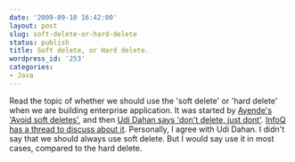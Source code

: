```yaml
---
date: '2009-09-10 16:42:00'
layout: post
slug: soft-delete-or-hard-delete
status: publish
title: Soft delete, or Hard delete.
wordpress_id: '253'
categories:
- Java
---
```


Read the topic of whether we should use the 'soft delete' or 'hard delete' when we are building enterprise application. It was started by [Ayende's 'Avoid soft deletes'](http://ayende.com/Blog/archive/2009/08/30/avoid-soft-deletes.aspx), and then [Udi Dahan says 'don't delete, just dont'](http://www.udidahan.com/2009/09/01/dont-delete-just-dont/). [InfoQ has a thread to discuss about it](http://www.infoq.com/news/2009/09/Do-Not-Delete-Data). Personally, I agree with Udi Dahan. I didn't say that we should always use soft delete. But I would say use it in most cases, compared to the hard delete.
